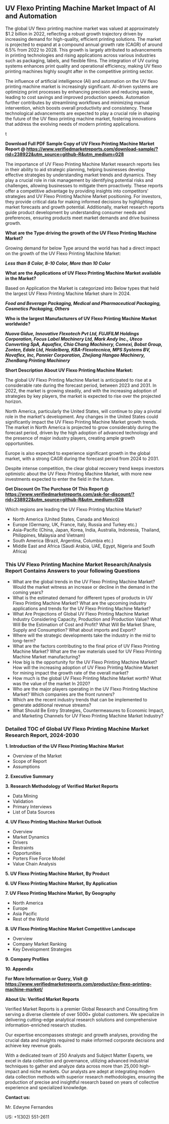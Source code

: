 <h2>UV Flexo Printing Machine Market Impact of AI and Automation</h2><p>The global UV flexo printing machine market was valued at approximately $1.2 billion in 2022, reflecting a robust growth trajectory driven by increasing demand for high-quality, efficient printing solutions. The market is projected to expand at a compound annual growth rate (CAGR) of around 6.5% from 2022 to 2028. This growth is largely attributed to advancements in printing technologies and rising applications across various industries such as packaging, labels, and flexible films. The integration of UV curing systems enhances print quality and operational efficiency, making UV flexo printing machines highly sought after in the competitive printing sector.</p><p>The influence of artificial intelligence (AI) and automation on the UV flexo printing machine market is increasingly significant. AI-driven systems are optimizing print processes by enhancing precision and reducing waste, leading to cost savings and improved production speeds. Automation further contributes by streamlining workflows and minimizing manual intervention, which boosts overall productivity and consistency. These technological advancements are expected to play a crucial role in shaping the future of the UV flexo printing machine market, fostering innovations that address the evolving needs of modern printing applications.</p>t</p><p id="" class=""><strong>Download Full PDF Sample Copy of UV Flexo Printing Machine Market Report @ <a href="https://www.verifiedmarketreports.com/download-sample/?rid=238922&utm_source=github-R&utm_medium=028" target="_blank">https://www.verifiedmarketreports.com/download-sample/?rid=238922&utm_source=github-R&utm_medium=028</a></strong></p><p>The importance of&nbsp;UV Flexo Printing Machine Market research reports lies in their ability to aid strategic planning, helping businesses develop effective strategies by understanding market trends and dynamics. They play a crucial role in risk management by identifying potential risks and challenges, allowing businesses to mitigate them proactively. These reports offer a competitive advantage by providing insights into competitors' strategies and UV Flexo Printing Machine Market positioning. For investors, they provide critical data for making informed decisions by highlighting market forecasts and growth potential. Additionally, market research reports guide product development by understanding consumer needs and preferences, ensuring products meet market demands and drive business growth.</p><p><strong>What are the&nbsp;Type driving the growth of the UV Flexo Printing Machine Market?</strong></p><p id="" class="">Growing demand for below Type around the world has had a direct impact on the growth of the UV Flexo Printing Machine Market:</p><em><strong>Less than 8 Color, 8-10 Color, More than 10 Color</strong></em></p><strong>What are the&nbsp;Applications&nbsp;of UV Flexo Printing Machine Market available in the Market?</strong></p><p id="" class="">Based on Application the Market is categorized into Below types that held the largest UV Flexo Printing Machine Market share In 2024.</p><em><strong>Food and Beverage Packaging, Medical and Pharmaceutical Packaging, Cosmetics Packaging, Others</strong></em></p><strong>Who is the largest Manufacturers of UV Flexo Printing Machine Market worldwide?</strong></p><p><em><strong>Nuova Gidue, Innovative Flexotech Pvt Ltd, FUJIFILM Holdings Corporation, Focus Label Machinery Ltd, Mark Andy Inc., Uteco Converting SpA, Aquaflex, Chia Chang Machinery, Comexi, Bobst Group, Zonten, Edale Ltd, Heidelberg, KBA-Flexotecnica, MPS Systems BV, Novaflex, Inc, Pannier Corporation, Zhejiang Hangao Machinery, ZhenBang Printing Machinery</strong></em></p><p id="" class=""><strong>Short Description About UV Flexo Printing Machine Market:</strong></p><p>The global UV Flexo Printing Machine Market is anticipated to rise at a considerable rate during the forecast period, between 2023 and 2031. In 2022, the market is growing steadily, and with the increasing adoption of strategies by key players, the market is expected to rise over the projected horizon.</p><p>North America, particularly the United States, will continue to play a pivotal role in the market's development. Any changes in the United States could significantly impact the UV Flexo Printing Machine Market growth trends. The market in North America is projected to grow considerably during the forecast period, driven by the high adoption of advanced technology and the presence of major industry players, creating ample growth opportunities.</p><p>Europe is also expected to experience significant growth in the global market, with a strong CAGR during the forecast period from 2024 to 2031.</p><p>Despite intense competition, the clear global recovery trend keeps investors optimistic about the UV Flexo Printing Machine Market, with more new investments expected to enter the field in the future.</p><p id="" class=""><strong>Get Discount On The Purchase Of This Report @ <a href="https://www.verifiedmarketreports.com/ask-for-discount/?rid=238922&utm_source=github-R&utm_medium=028" target="_blank">https://www.verifiedmarketreports.com/ask-for-discount/?rid=238922&utm_source=github-R&utm_medium=028</a></strong></p>Which regions are leading the UV Flexo Printing Machine Market?</p><ul><li>North America (United States, Canada and Mexico)</li><li>Europe (Germany, UK, France, Italy, Russia and Turkey etc.)</li><li>Asia-Pacific (China, Japan, Korea, India, Australia, Indonesia, Thailand, Philippines, Malaysia and Vietnam)</li><li>South America (Brazil, Argentina, Columbia etc.)</li><li>Middle East and Africa (Saudi Arabia, UAE, Egypt, Nigeria and South Africa)</li></ul><h3 id="" class="">This UV Flexo Printing Machine Market Research/Analysis Report Contains Answers to your following Questions</h3><ul><li>What are the global trends in the UV Flexo Printing Machine Market? Would the market witness an increase or decline in the demand in the coming years?</li><li>What is the estimated demand for different types of products in UV Flexo Printing Machine Market? What are the upcoming industry applications and trends for the UV Flexo Printing Machine Market?</li><li>What Are Projections of Global UV Flexo Printing Machine Market Industry Considering Capacity, Production and Production Value? What Will Be the Estimation of Cost and Profit? What Will Be Market Share, Supply and Consumption? What about imports and Export?</li><li>Where will the strategic developments take the industry in the mid to long-term?</li><li>What are the factors contributing to the final price of UV Flexo Printing Machine Market? What are the raw materials used for UV Flexo Printing Machine Market manufacturing?</li><li>How big is the opportunity for the UV Flexo Printing Machine Market? How will the increasing adoption of UV Flexo Printing Machine Market for mining impact the growth rate of the overall market?</li><li>How much is the global UV Flexo Printing Machine Market worth? What was the value of the market In 2020?</li><li>Who are the major players operating in the UV Flexo Printing Machine Market? Which companies are the front runners?</li><li>Which are the recent industry trends that can be implemented to generate additional revenue streams?</li><li>What Should Be Entry Strategies, Countermeasures to Economic Impact, and Marketing Channels for UV Flexo Printing Machine Market Industry?</li></ul><h3 id="" class="">Detailed TOC of Global UV Flexo Printing Machine Market Research Report, 2024-2030</h3><p id="" class=""><strong>1. Introduction of the UV Flexo Printing Machine Market</strong></p><ul><li>Overview of the Market</li><li>Scope of Report</li><li>Assumptions</li></ul><p id="" class=""><strong>2. Executive Summary</strong></p><p id="" class=""><strong>3. Research Methodology of Verified Market Reports</strong></p><ul><li>Data Mining</li><li>Validation</li><li>Primary Interviews</li><li>List of Data Sources</li></ul><p id="" class=""><strong>4. UV Flexo Printing Machine Market Outlook</strong></p><ul><li>Overview</li><li>Market Dynamics</li><li>Drivers</li><li>Restraints</li><li>Opportunities</li><li>Porters Five Force Model</li><li>Value Chain Analysis</li></ul><p id="" class=""><strong>5. UV Flexo Printing Machine Market, By Product</strong></p><p id="" class=""><strong>6. UV Flexo Printing Machine Market, By Application</strong></p><p id="" class=""><strong>7. UV Flexo Printing Machine Market, By Geography</strong></p><ul><li>North America</li><li>Europe</li><li>Asia Pacific</li><li>Rest of the World</li></ul><p id="" class=""><strong>8. UV Flexo Printing Machine Market Competitive Landscape</strong></p><ul><li>Overview</li><li>Company Market Ranking</li><li>Key Development Strategies</li></ul><p id="" class=""><strong>9. Company Profiles</strong></p><p id="" class=""><strong>10. Appendix</strong></p><p id="" class=""><strong>For More Information or Query, Visit @ <a href="https://www.verifiedmarketreports.com/product/uv-flexo-printing-machine-market/" target="_blank">https://www.verifiedmarketreports.com/product/uv-flexo-printing-machine-market/</a></strong></p><p id="" class=""><strong>About Us: Verified Market Reports</strong></p><p id="" class="">Verified Market Reports is a premier Global Research and Consulting firm serving a diverse clientele of over 5000+ global customers. We specialize in delivering cutting-edge analytical research solutions and comprehensive information-enriched research studies.</p><p id="" class="">Our expertise encompasses strategic and growth analyses, providing the crucial data and insights required to make informed corporate decisions and achieve key revenue goals.</p><p id="" class="">With a dedicated team of 250 Analysts and Subject Matter Experts, we excel in data collection and governance, utilizing advanced industrial techniques to gather and analyze data across more than 25,000 high-impact and niche markets. Our analysts are adept at integrating modern data collection methods with superior research methodologies, ensuring the production of precise and insightful research based on years of collective experience and specialized knowledge.</p><p id="" class=""><strong>Contact us:</strong></p><p id="" class="">Mr. Edwyne Fernandes</p><p id="" class="">US: +1(302) 551-2611</p>